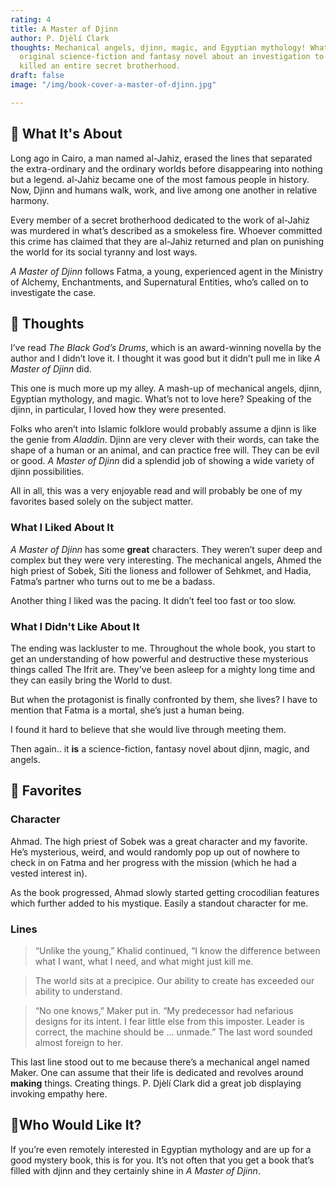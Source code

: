 ```yaml
---
rating: 4
title: A Master of Djinn
author: P. Djèlí Clark
thoughts: Mechanical angels, djinn, magic, and Egyptian mythology! What a combo. Super
  original science-fiction and fantasy novel about an investigation to find out who
  killed an entire secret brotherhood.
draft: false
image: "/img/book-cover-a-master-of-djinn.jpg"

---
```

## 📕 What It's About

Long ago in Cairo, a man named al-Jahiz, erased the lines that separated the extra-ordinary and the ordinary worlds before disappearing into nothing but a legend. al-Jahiz became one of the most famous people in history. Now, Djinn and humans walk, work, and live among one another in relative harmony.

Every member of a secret brotherhood dedicated to the work of al-Jahiz was murdered in what’s described as a smokeless fire. Whoever committed this crime has claimed that they are al-Jahiz returned and plan on punishing the world for its social tyranny and lost ways.

_A Master of Djinn_ follows Fatma, a young, experienced agent in the Ministry of Alchemy, Enchantments, and Supernatural Entities, who’s called on to investigate the case.

## 🧠 Thoughts

I’ve read _The Black God’s Drums_, which is an award-winning novella by the author and I didn’t love it. I thought it was good but it didn’t pull me in like _A Master of Djinn_ did.

This one is much more up my alley. A mash-up of mechanical angels, djinn, Egyptian mythology, and magic. What’s not to love here? Speaking of the djinn, in particular, I loved how they were presented.

Folks who aren’t into Islamic folklore would probably assume a djinn is like the genie from _Aladdin_. Djinn are very clever with their words, can take the shape of a human or an animal, and can practice free will. They can be evil or good. _A Master of Djinn_ did a splendid job of showing a wide variety of djinn possibilities.

All in all, this was a very enjoyable read and will probably be one of my favorites based solely on the subject matter.

### What I Liked About It

_A Master of Djinn_ has some **great** characters. They weren’t super deep and complex but they were very interesting. The mechanical angels, Ahmed the high priest of Sobek, Siti the lioness and follower of Sehkmet, and Hadia, Fatma’s partner who turns out to me be a badass.

Another thing I liked was the pacing. It didn’t feel too fast or too slow.

### What I Didn't Like About It

The ending was lackluster to me. Throughout the whole book, you start to get an understanding of how powerful and destructive these mysterious things called The Ifrit are. They've been asleep for a mighty long time and they can easily bring the World to dust.

But when the protagonist is finally confronted by them, she lives? I have to mention that Fatma is a mortal, she’s just a human being.

I found it hard to believe that she would live through meeting them.

Then again.. it **is** a science-fiction, fantasy novel about djinn, magic, and angels.

## 🧠 Favorites

### Character

Ahmad. The high priest of Sobek was a great character and my favorite. He’s mysterious, weird, and would randomly pop up out of nowhere to check in on Fatma and her progress with the mission (which he had a vested interest in).

As the book progressed, Ahmad slowly started getting crocodilian features which further added to his mystique. Easily a standout character for me.

### Lines

> “Unlike the young,” Khalid continued, “I know the difference between what I want, what I need, and what might just kill me.

> The world sits at a precipice. Our ability to create has exceeded our ability to understand.

> “No one knows,” Maker put in. “My predecessor had nefarious designs for its intent. I fear little else from this imposter. Leader is correct, the machine should be … unmade.” The last word sounded almost foreign to her.

This last line stood out to me because there’s a mechanical angel named Maker. One can assume that their life is dedicated and revolves around **making** things. Creating things. P. Djèlí Clark did a great job displaying invoking empathy here.

## 🦉Who Would Like It?

If you’re even remotely interested in Egyptian mythology and are up for a good mystery book, this is for you. It’s not often that you get a book that’s filled with djinn and they certainly shine in _A Master of Djinn_.